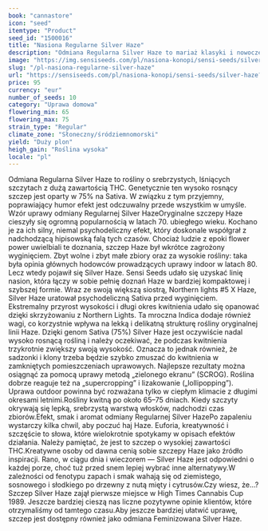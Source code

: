 ```yaml
---
book: "cannastore"
icon: "seed"
itemtype: "Product"
seed_id: "1500016"
title: "Nasiona Regularne Silver Haze"
description: "Odmiana Regularna Silver Haze to mariaż klasyki i nowoczesności w uprawie. Z nasion wyrosną rośliny o srebrzystych, lśniących szczytach bogatych w THC."
image: "https://img.sensiseeds.com/pl/nasiona-konopi/sensi-seeds/silver-haze-image.png"
slug: "/pl-nasiona-regularne-silver-haze"
url: "https://sensiseeds.com/pl/nasiona-konopi/sensi-seeds/silver-haze?a_aid=cannastore"
price: 95
currency: "eur"
number_of_seeds: 10
category: "Uprawa domowa"
flowering_min: 65
flowering_max: 75
strain_type: "Regular"
climate_zone: "Słoneczny/śródziemnomorski"
yield: "Duży plon"
heigh_gain: "Roślina wysoka"
locale: "pl"
---
```

Odmiana Regularna Silver Haze to rośliny o srebrzystych, lśniących szczytach z dużą zawartością THC. Genetycznie ten wysoko rosnący szczep jest oparty w 75% na Sativa. W związku z tym przyjemny, poprawiający humor efekt jest odczuwalny przede wszystkim w umyśle. Wzór uprawy odmiany Regularnej Silver HazeOryginalne szczepy Haze cieszyły się ogromną popularnością w latach 70. ubiegłego wieku. Kochano je za ich silny, niemal psychodeliczny efekt, który doskonale współgrał z nadchodzącą hipisowską falą tych czasów. Chociaż ludzie z epoki flower power uwielbiali te doznania, szczep Haze był wkrótce zagrożony wyginięciem. Zbyt wolne i zbyt małe zbiory oraz za wysokie rośliny: taka była opinia głównych hodowców prowadzących uprawy indoor w latach 80. Lecz wtedy pojawił się Silver Haze. Sensi Seeds udało się uzyskać linię nasion, która łączy w sobie pełnię doznań Haze w bardziej kompaktowej i szybszej formie. Wraz ze swoją większą siostrą, Northern lights #5 X Haze, Silver Haze uratował psychodeliczną Sativa przed wyginięciem. Ekstremalny przyrost wysokości i długi okres kwitnienia udało się opanować dzięki skrzyżowaniu z Northern Lights. Ta mroczna Indica dodaje również wagi, co korzystnie wpływa na lekką i delikatną strukturę rośliny oryginalnej linii Haze. Dzięki genom Sativa (75%) Silver Haze jest oczywiście nadal wysoko rosnącą rośliną i należy oczekiwać, że podczas kwitnienia trzykrotnie zwiększy swoją wysokość. Oznacza to jednak również, że sadzonki i klony trzeba będzie szybko zmuszać do kwitnienia w zamkniętych pomieszczeniach uprawowych. Najlepsze rezultaty można osiągnąć za pomocą uprawy metodą „zielonego ekranu” (SCROG). Roślina dobrze reaguje też na „supercropping” i lizakowanie („lollipopping”). Uprawa outdoor powinna być rozważana tylko w ciepłym klimacie z długimi okresami letnimi.Rośliny kwitną po około 65–75 dniach. Kiedy szczyty okrywają się lepką, srebrzystą warstwą włosków, nadchodzi czas zbiorów.Efekt, smak i aromat odmiany Regularnej Silver HazePo zapaleniu wystarczy kilka chwil, aby poczuć haj Haze. Euforia, kreatywność i szczęście to słowa, które wielokrotnie spotykamy w opisach efektów działania. Należy pamiętać, że jest to szczep o wysokiej zawartości THC.Kreatywne osoby od dawna cenią sobie szczepy Haze jako źródło inspiracji. Rano, w ciągu dnia i wieczorem — Silver Haze jest odpowiedni o każdej porze, choć tuż przed snem lepiej wybrać inne alternatywy.W zależności od fenotypu zapach i smak wahają się od ziemistego, sosnowego i słodkiego po drzewny z nutą mięty i cytrusów.Czy wiesz, że…?Szczep Silver Haze zajął pierwsze miejsce w High Times Cannabis Cup 1989. Jeszcze bardziej cieszą nas liczne pozytywne opinie klientów, które otrzymaliśmy od tamtego czasu.Aby jeszcze bardziej ułatwić uprawę, szczep jest dostępny również jako odmiana Feminizowana Silver Haze.
